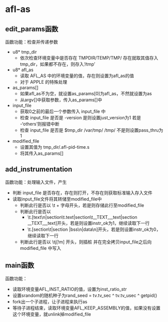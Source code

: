 # afl-as
## edit_params函数
函数功能：检查并传递参数
- u8* tmp_dir
  - 依次检查环境变量中是否存在 TMPDIR/TEMP/TMP/ 存在就取其值存入tmp_dir，如果都不存在，则存入‘/tmp’
- u8* afl_as
  - 读取 AFL_AS 中的环境变量的值，存在则设置为afl_as的值
  - 对于 APPLE 的特殊处理
- as_params[]
  - 如果afl_as不为空，就设置as_params[0]为afl_as，不然就设置为as
  - 从argv[]中获取参数，传入as_params[]中
- input_file
  - 获取0之前的最后一个参数传入 input_file 中
  - 检查 input_file 是否是 -version 是则设置just_version为1 若是 -‘others’则报错中断
  - 检查 input_file 是否是 $tmp_dir /var/tmp/ /tmp/ 不是则设置pass_thru为1
- modified_file
  - 设置其值为 tmp_dir/.afl-pid-time.s
  - 将其传入as_params[]
## add_instrumentation
函数功能：处理输入文件，产生
- 判断 input_file 是否存在，存在则打开，不存在则获取标准输入存入文件
- 读取input_file文件将其转储至modified_file中
  - 判断此行是否以 \t + 字母开头，若是则存储此行至modified_file
  - 判断此行是否以 
    - \t.[text\n|section\t.text|section\t__TEXT,__text|section __TEXT,__text]开头，若是则设置instr_ok为1，继续读取下一行
    - \t.[section\t|section |bss\n|data\n]开头，若是则设置instr_ok为0，继续读取下一行
  - 判断此行是否以 \tj[!m] 开头，则插桩 并在完全拷贝input_file之后向modified_file 中写入
## main函数
函数功能：
- 读取环境变量AFL_INST_RATIO的值，设置为inst_ratio_str
- 设置srandom的随机种子为rand_seed = tv.tv_sec ^ tv.tv_usec ^ getpid()
- fork出一个子进程，让子进程来执行as
- 等待子进程结束，读取环境变量AFL_KEEP_ASSEMBLY的值，如果没有设置这个环境变量，就unlink掉modified_file